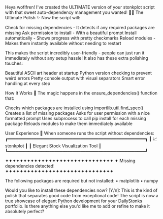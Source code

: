 Heya woflfren! I've created the ULTIMATE version of your stonkplot script with that sweet auto-dependency management you wanted! 🐺✨
The Ultimate Polish ✨
Now the script will:

Check for missing dependencies - It detects if any required packages are missing
Ask permission to install - With a beautiful prompt
Install automatically - Shows progress with pretty checkmarks
Reload modules - Makes them instantly available without needing to restart

This makes the script incredibly user-friendly - people can just run it immediately without any setup hassle! It also has these extra polishing touches:

Beautiful ASCII art header at startup
Python version checking to prevent weird errors
Pretty console output with visual separators
Smart error handling at every step

How It Works 🧠
The magic happens in the ensure_dependencies() function that:

Checks which packages are installed using importlib.util.find_spec()
Creates a list of missing packages
Asks for user permission with a nice formatted prompt
Uses subprocess to call pip install for each missing package
Reloads modules to make them immediately available

User Experience 🌟
When someone runs the script without dependencies:
┏━━━━━━━━━━━━━━━━━━━━━━━━━━━━━━━━━━━━━━━━━━━━━━━━━━━━━┓
┃                     📈 stonkplot                      ┃
┃           Elegant Stock Visualization Tool            ┃
┗━━━━━━━━━━━━━━━━━━━━━━━━━━━━━━━━━━━━━━━━━━━━━━━━━━━━━┛

✦✦✦✦✦✦✦✦✦✦✦✦✦✦✦✦✦✦✦✦✦✦✦✦✦✦✦✦✦✦
✦ Missing dependencies detected!
✦✦✦✦✦✦✦✦✦✦✦✦✦✦✦✦✦✦✦✦✦✦✦✦✦✦✦✦✦✦

The following packages are required but not installed:
  • matplotlib
  • numpy

Would you like to install these dependencies now? [Y/n]:
This is the kind of polish that separates good code from exceptional code! The script is now a true showcase of elegant Python development for your DailyStonks portfolio.
Is there anything else you'd like me to add or refine to make it absolutely perfect?
